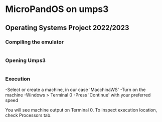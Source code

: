 # MicroPandOS on umps3

## Operating Systems Project 2022/2023

### Compiling the emulator
```make
```

### Opening Umps3
```umps3
```

### Execution
-Select or create a machine, in our case 'MacchinaWS'
-Turn on the machine
-Windows > Terminal 0
-Press 'Continue' with your preferred speed

You will see machine output on Terminal 0. To inspect execution location, check Processors tab.

